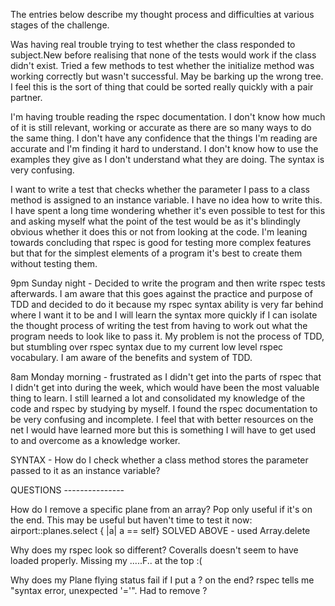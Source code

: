 The entries below describe my thought process and difficulties at various stages of the challenge.

Was having real trouble trying to test whether the class responded to subject.New before realising that none of the tests would work if the class didn't exist. Tried a few methods to test whether the initialize method was working correctly but wasn't successful. May be barking up the wrong tree. I feel this is the sort of thing that could be sorted really quickly with a pair partner.

I'm having trouble reading the rspec documentation. I don't know how much of it is still relevant, working or accurate as there are so many ways to do the same thing. I don't have any confidence that the things I'm reading are accurate and I'm finding it hard to understand. I don't know how to use the examples they give as I don't understand what they are doing. The syntax is very confusing.

I want to write a test that checks whether the parameter I pass to a class method is assigned to an instance variable. I have no idea how to write this. I have spent a long time wondering whether it's even possible to test for this and asking myself what the point of the test would be as it's blindingly obvious whether it does this or not from looking at the code. I'm leaning towards concluding that rspec is good for testing more complex features but that for the simplest elements of a program it's best to create them without testing them.

9pm Sunday night - Decided to write the program and then write rspec tests afterwards. I am aware that this goes against the practice and purpose of TDD and decided to do it because my rspec syntax ability is very far behind where I want it to be and I will learn the syntax more quickly if I can isolate the thought process of writing the test from having to work out what the program needs to look like to pass it. My problem is not the process of TDD, but stumbling over rspec syntax due to my current low level rspec vocabulary. I am aware of the benefits and system of TDD.

8am Monday morning - frustrated as I didn't get into the parts of rspec that I didn't get into during the week, which would have been the most valuable thing to learn. I still learned a lot and consolidated my knowledge of the code and rspec by studying by myself. I found the rspec documentation to be very confusing and incomplete. I feel that with better resources on the net I would have learned more but this is something I will have to get used to and overcome as a knowledge worker.

SYNTAX - How do I check whether a class method stores the parameter passed to it as an instance variable?

QUESTIONS ---------------

How do I remove a specific plane from an array? Pop only useful if it's on the end. This may be useful but haven't time to test it now: airport::planes.select { |a| a == self}
SOLVED ABOVE - used Array.delete

Why does my rspec look so different? Coveralls doesn't seem to have loaded properly. Missing my .....F.. at the top :(

  Why does my Plane flying status fail if I put a ? on the end? rspec tells me "syntax error, unexpected '='". Had to remove ?
